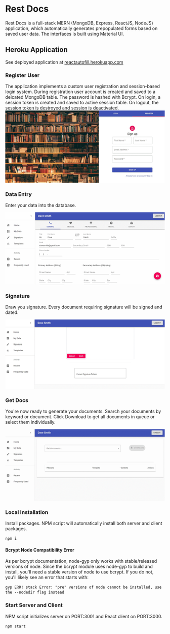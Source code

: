 # Rest Docs
 
Rest Docs is a full-stack MERN (MongoDB, Express, ReactJS, NodeJS) application, which automatically generates prepopulated forms based on saved user data. The interfaces is built using Material UI. 

## Heroku Application

See deployed application at [reactautofill.herokuapp.com](https://reactautofill.herokuapp.com/)

### Register User

The application implements a custom user registration and session-based login system. During registration user account is created and saved to a deicated MongoDB table. The password is hashed with Bcrypt. On login, a session token is created and saved to active session table. On logout, the session token is destroyed and session is deactivated. 
![alt text](https://github.com/MSwoboda/rest-doc/blob/master/imgs/register.gif)

### Data Entry

Enter your data into the database.

![alt text](https://github.com/MSwoboda/rest-doc/blob/master/imgs/data.gif)


### Signature 

Draw you signature. Every document requiring signature will be signed and dated.

![alt text](https://github.com/MSwoboda/rest-doc/blob/master/imgs/sign.gif)


### Get Docs

You're now ready to generate your documents. Search your documents by keyword or document. Click Download to get all documents in queue or select them individually.

![alt text](https://github.com/MSwoboda/rest-doc/blob/master/imgs/gen.gif)


### Local Installation

Install packages. NPM script will automatically install both server and client packages.

```
npm i
```

#### Bcrypt Node Compatibility Error

As per bcrypt documentation, node-gyp only works with stable/released versions of node. Since the bcrypt module uses node-gyp to build and install, you'll need a stable version of node to use bcrypt. If you do not, you'll likely see an error that starts with:

```
gyp ERR! stack Error: "pre" versions of node cannot be installed, use the --nodedir flag instead

```

### Start Server and Client

NPM script initializes server on PORT:3001 and React client on PORT:3000. 

```
npm start
```





### 
